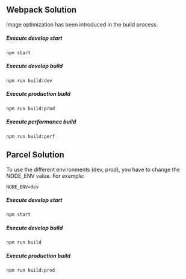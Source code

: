 ## Webpack Solution

Image optimization has been introduced in the build process.

##### Execute develop start
`npm start`

##### Execute develop build
`npm run build:dev`

##### Execute production build
`npm run build:prod`

##### Execute performance build
`npm run build:perf`

## Parcel Solution

To use the different environments (dev, prod), you have to change the NODE_ENV value. For example:

`NODE_ENV=dev`

##### Execute develop start
`npm start`

##### Execute develop build
`npm run build`

##### Execute production build
`npm run build:prod`
